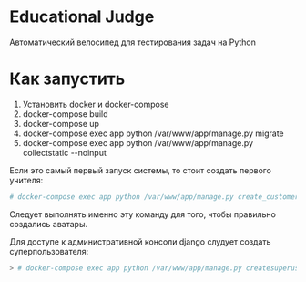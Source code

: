 # Educational Judge
Автоматический велосипед для тестирования задач на Python

 # Как запустить

 1. Установить docker и docker-compose
 2. docker-compose build
 3. docker-compose up
 4. docker-compose exec app python /var/www/app/manage.py migrate
 5. docker-compose exec app python /var/www/app/manage.py collectstatic --noinput

Если это самый первый запуск системы, то стоит создать первого учителя:

```bash
# docker-compose exec app python /var/www/app/manage.py create_customer --teacher Имя Фамилия
```

Следует выполнять именно эту команду для того, чтобы правильно создались аватары.


Для доступе к административной консоли django слудует создать суперпользователя:

```bash
> # docker-compose exec app python /var/www/app/manage.py createsuperuser
```
